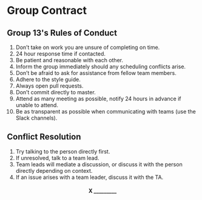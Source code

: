 # Group Contract

## Group 13's Rules of Conduct
1. Don’t take on work you are unsure of completing on time.
2. 24 hour response time if contacted.
3. Be patient and reasonable with each other.
4. Inform the group immediately should any scheduling conflicts arise.
5. Don’t be afraid to ask for assistance from fellow team members.
6. Adhere to the style guide.
7. Always open pull requests.
8. Don’t commit directly to master.
9. Attend as many meeting as possible, notify 24 hours in advance if unable to attend.
10. Be as transparent as possible when communicating with teams (use the Slack channels).

## Conflict Resolution 
1. Try talking to the person directly first.
2. If unresolved, talk to a team lead.
3. Team leads will mediate a discussion, or discuss it with the person directly depending on context.
4. If an issue arises with a team leader, discuss it with the TA.


#### <div align="center"> X _________ </div>
